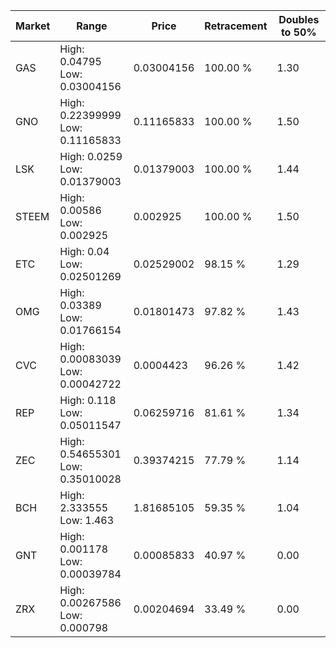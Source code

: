 | Market | Range | Price| Retracement | Doubles to 50% |
| --- | --- | --- | --- | --- |
| GAS | High: 0.04795<br />Low: 0.03004156 | 0.03004156 | 100.00 % | 1.30 |
| GNO | High: 0.22399999<br />Low: 0.11165833 | 0.11165833 | 100.00 % | 1.50 |
| LSK | High: 0.0259<br />Low: 0.01379003 | 0.01379003 | 100.00 % | 1.44 |
| STEEM | High: 0.00586<br />Low: 0.002925 | 0.002925 | 100.00 % | 1.50 |
| ETC | High: 0.04<br />Low: 0.02501269 | 0.02529002 | 98.15 % | 1.29 |
| OMG | High: 0.03389<br />Low: 0.01766154 | 0.01801473 | 97.82 % | 1.43 |
| CVC | High: 0.00083039<br />Low: 0.00042722 | 0.0004423 | 96.26 % | 1.42 |
| REP | High: 0.118<br />Low: 0.05011547 | 0.06259716 | 81.61 % | 1.34 |
| ZEC | High: 0.54655301<br />Low: 0.35010028 | 0.39374215 | 77.79 % | 1.14 |
| BCH | High: 2.333555<br />Low: 1.463 | 1.81685105 | 59.35 % | 1.04 |
| GNT | High: 0.001178<br />Low: 0.00039784 | 0.00085833 | 40.97 % | 0.00 |
| ZRX | High: 0.00267586<br />Low: 0.000798 | 0.00204694 | 33.49 % | 0.00 |
